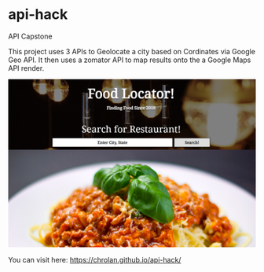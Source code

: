# api-hack
API Capstone

This project uses 3 APIs to Geolocate a city based on Cordinates via Google Geo API.
It then uses a zomator API to map results onto the a Google Maps API render.

![](media/Food%20Locator%20Main%20Page.png)

You can visit here: https://chrolan.github.io/api-hack/


